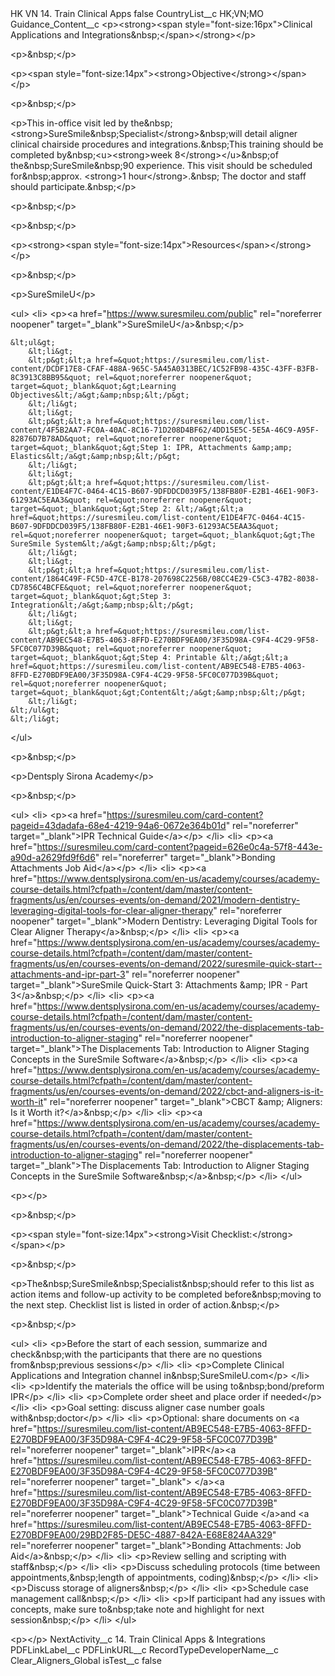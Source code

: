 <?xml version="1.0" encoding="UTF-8"?>
<CustomMetadata xmlns="http://soap.sforce.com/2006/04/metadata" xmlns:xsi="http://www.w3.org/2001/XMLSchema-instance" xmlns:xsd="http://www.w3.org/2001/XMLSchema">
    <label>HK VN 14. Train Clinical Apps</label>
    <protected>false</protected>
    <values>
        <field>CountryList__c</field>
        <value xsi:type="xsd:string">HK;VN;MO</value>
    </values>
    <values>
        <field>Guidance_Content__c</field>
        <value xsi:type="xsd:string">&lt;p&gt;&lt;strong&gt;&lt;span style=&quot;font-size:16px&quot;&gt;Clinical Applications and Integrations&amp;nbsp;​&lt;/span&gt;&lt;/strong&gt;&lt;/p&gt;

&lt;p&gt;&amp;nbsp;&lt;/p&gt;

&lt;p&gt;&lt;span style=&quot;font-size:14px&quot;&gt;&lt;strong&gt;Objective&lt;/strong&gt;&lt;/span&gt;​&lt;/p&gt;

&lt;p&gt;&amp;nbsp;&lt;/p&gt;

&lt;p&gt;This in-office visit led by the&amp;nbsp;&lt;strong&gt;SureSmile&amp;nbsp;Specialist&lt;/strong&gt;&amp;nbsp;will detail aligner clinical chairside procedures and integrations.&amp;nbsp;This training should be completed by&amp;nbsp;&lt;u&gt;&lt;strong&gt;week 8&lt;/strong&gt;&lt;/u&gt;&amp;nbsp;of the&amp;nbsp;SureSmile&amp;nbsp;90 experience. This visit should be scheduled for&amp;nbsp;approx. &lt;strong&gt;1 hour&lt;/strong&gt;.&amp;nbsp; The doctor and staff should participate.&amp;nbsp;​&lt;/p&gt;

&lt;p&gt;&amp;nbsp;&lt;/p&gt;

&lt;p&gt;&amp;nbsp;&lt;/p&gt;

&lt;p&gt;&lt;strong&gt;&lt;span style=&quot;font-size:14px&quot;&gt;Resources&lt;/span&gt;&lt;/strong&gt;&lt;/p&gt;

&lt;p&gt;&amp;nbsp;&lt;/p&gt;

&lt;p&gt;SureSmileU​&lt;/p&gt;

&lt;ul&gt;
&lt;li&gt;
&lt;p&gt;&lt;a href=&quot;https://www.suresmileu.com/public&quot; rel=&quot;noreferrer noopener&quot; target=&quot;_blank&quot;&gt;SureSmileU&lt;/a&gt;&amp;nbsp;&lt;/p&gt;

	&lt;ul&gt;
		&lt;li&gt;
		&lt;p&gt;&lt;a href=&quot;https://suresmileu.com/list-content/DCDF17E8-CFAF-488A-965C-5A45A0313BEC/1C52FB98-435C-43FF-B3FB-8C3913C8BB95&quot; rel=&quot;noreferrer noopener&quot; target=&quot;_blank&quot;&gt;Learning Objectives&lt;/a&gt;&amp;nbsp;&lt;/p&gt;
		&lt;/li&gt;
		&lt;li&gt;
		&lt;p&gt;&lt;a href=&quot;https://suresmileu.com/list-content/4F5B2AA7-FC0A-40AC-8C16-71D208D4BF62/4DD15E5C-5E5A-46C9-A95F-82876D7B78AD&quot; rel=&quot;noreferrer noopener&quot; target=&quot;_blank&quot;&gt;Step 1: IPR, Attachments &amp;amp; Elastics&lt;/a&gt;&amp;nbsp;&lt;/p&gt;
		&lt;/li&gt;
		&lt;li&gt;
		&lt;p&gt;&lt;a href=&quot;https://suresmileu.com/list-content/E1DE4F7C-0464-4C15-B607-9DFDDCD039F5/138FB80F-E2B1-46E1-90F3-61293AC5EAA3&quot; rel=&quot;noreferrer noopener&quot; target=&quot;_blank&quot;&gt;Step 2: &lt;/a&gt;&lt;a href=&quot;https://suresmileu.com/list-content/E1DE4F7C-0464-4C15-B607-9DFDDCD039F5/138FB80F-E2B1-46E1-90F3-61293AC5EAA3&quot; rel=&quot;noreferrer noopener&quot; target=&quot;_blank&quot;&gt;The SureSmile System&lt;/a&gt;&amp;nbsp;&lt;/p&gt;
		&lt;/li&gt;
		&lt;li&gt;
		&lt;p&gt;&lt;a href=&quot;https://suresmileu.com/list-content/1864C49F-FC5D-47CE-B178-207698C2256B/08CC4E29-C5C3-47B2-8038-CD7856C4BCFE&quot; rel=&quot;noreferrer noopener&quot; target=&quot;_blank&quot;&gt;Step 3: Integration&lt;/a&gt;&amp;nbsp;&lt;/p&gt;
		&lt;/li&gt;
		&lt;li&gt;
		&lt;p&gt;&lt;a href=&quot;https://suresmileu.com/list-content/AB9EC548-E7B5-4063-8FFD-E270BDF9EA00/3F35D98A-C9F4-4C29-9F58-5FC0C077D39B&quot; rel=&quot;noreferrer noopener&quot; target=&quot;_blank&quot;&gt;Step 4: Printable &lt;/a&gt;&lt;a href=&quot;https://suresmileu.com/list-content/AB9EC548-E7B5-4063-8FFD-E270BDF9EA00/3F35D98A-C9F4-4C29-9F58-5FC0C077D39B&quot; rel=&quot;noreferrer noopener&quot; target=&quot;_blank&quot;&gt;Content&lt;/a&gt;&amp;nbsp;&lt;/p&gt;
		&lt;/li&gt;
	&lt;/ul&gt;
	&lt;/li&gt;
&lt;/ul&gt;

&lt;p&gt;&amp;nbsp;&lt;/p&gt;

&lt;p&gt;Dentsply Sirona Academy​&lt;/p&gt;

&lt;p&gt;&amp;nbsp;&lt;/p&gt;

&lt;ul&gt;
&lt;li&gt;
&lt;p&gt;&lt;a href=&quot;https://suresmileu.com/card-content?pageid=43dadafa-68e4-4219-94a6-0672e364b01d&quot; rel=&quot;noreferrer&quot; target=&quot;_blank&quot;&gt;IPR Technical Guide&lt;/a&gt;​&lt;/p&gt;
&lt;/li&gt;
&lt;li&gt;
&lt;p&gt;&lt;a href=&quot;https://suresmileu.com/card-content?pageid=626e0c4a-57f8-443e-a90d-a2629fd9f6d6&quot; rel=&quot;noreferrer&quot; target=&quot;_blank&quot;&gt;Bonding Attachments Job Aid&lt;/a&gt;&lt;/p&gt;
&lt;/li&gt;
&lt;li&gt;
&lt;p&gt;&lt;a href=&quot;https://www.dentsplysirona.com/en-us/academy/courses/academy-course-details.html?cfpath=/content/dam/master/content-fragments/us/en/courses-events/on-demand/2021/modern-dentistry-leveraging-digital-tools-for-clear-aligner-therapy&quot; rel=&quot;noreferrer noopener&quot; target=&quot;_blank&quot;&gt;Modern Dentistry: Leveraging Digital Tools for Clear Aligner Therapy&lt;/a&gt;&amp;nbsp;&lt;/p&gt;
&lt;/li&gt;
&lt;li&gt;
&lt;p&gt;&lt;a href=&quot;https://www.dentsplysirona.com/en-us/academy/courses/academy-course-details.html?cfpath=/content/dam/master/content-fragments/us/en/courses-events/on-demand/2022/suresmile-quick-start--attachments-and-ipr-part-3&quot; rel=&quot;noreferrer noopener&quot; target=&quot;_blank&quot;&gt;SureSmile Quick-Start 3: Attachments &amp;amp; IPR - Part 3&lt;/a&gt;&amp;nbsp;&lt;/p&gt;
&lt;/li&gt;
&lt;li&gt;
&lt;p&gt;&lt;a href=&quot;https://www.dentsplysirona.com/en-us/academy/courses/academy-course-details.html?cfpath=/content/dam/master/content-fragments/us/en/courses-events/on-demand/2022/the-displacements-tab-introduction-to-aligner-staging&quot; rel=&quot;noreferrer noopener&quot; target=&quot;_blank&quot;&gt;The Displacements Tab: Introduction to Aligner Staging Concepts in the SureSmile Software&lt;/a&gt;&amp;nbsp;&lt;/p&gt;
&lt;/li&gt;
&lt;li&gt;
&lt;p&gt;&lt;a href=&quot;https://www.dentsplysirona.com/en-us/academy/courses/academy-course-details.html?cfpath=/content/dam/master/content-fragments/us/en/courses-events/on-demand/2022/cbct-and-aligners-is-it-worth-it&quot; rel=&quot;noreferrer noopener&quot; target=&quot;_blank&quot;&gt;CBCT &amp;amp; Aligners: Is it Worth it?&lt;/a&gt;&amp;nbsp;&lt;/p&gt;
&lt;/li&gt;
&lt;li&gt;
&lt;p&gt;&lt;a href=&quot;https://www.dentsplysirona.com/en-us/academy/courses/academy-course-details.html?cfpath=/content/dam/master/content-fragments/us/en/courses-events/on-demand/2022/the-displacements-tab-introduction-to-aligner-staging&quot; rel=&quot;noreferrer noopener&quot; target=&quot;_blank&quot;&gt;The Displacements Tab: Introduction to Aligner Staging Concepts in the SureSmile Software&amp;nbsp;&lt;/a&gt;&amp;nbsp;​&lt;/p&gt;
&lt;/li&gt;
&lt;/ul&gt;

&lt;p&gt;​&lt;/p&gt;

&lt;p&gt;&amp;nbsp;&lt;/p&gt;

&lt;p&gt;&lt;span style=&quot;font-size:14px&quot;&gt;&lt;strong&gt;Visit Checklist:​&lt;/strong&gt;&lt;/span&gt;&lt;/p&gt;

&lt;p&gt;&amp;nbsp;&lt;/p&gt;

&lt;p&gt;The&amp;nbsp;SureSmile&amp;nbsp;Specialist&amp;nbsp;should refer to this list as action items and follow-up activity to be completed before&amp;nbsp;moving to the next step. Checklist list is listed in order of action.&amp;nbsp;​&lt;/p&gt;

&lt;p&gt;&amp;nbsp;&lt;/p&gt;

&lt;ul&gt;
&lt;li&gt;
&lt;p&gt;Before the start of each session, summarize and check&amp;nbsp;with the participants that there are no questions from&amp;nbsp;previous sessions​&lt;/p&gt;
&lt;/li&gt;
&lt;li&gt;
&lt;p&gt;Complete Clinical Applications and Integration channel in&amp;nbsp;SureSmileU.com​&lt;/p&gt;
&lt;/li&gt;
&lt;li&gt;
&lt;p&gt;Identify the materials the office will be using to&amp;nbsp;bond/preform IPR​&lt;/p&gt;
&lt;/li&gt;
&lt;li&gt;
&lt;p&gt;Complete order sheet and place order if needed​&lt;/p&gt;
&lt;/li&gt;
&lt;li&gt;
&lt;p&gt;Goal setting: discuss aligner case number goals with&amp;nbsp;doctor​&lt;/p&gt;
&lt;/li&gt;
&lt;li&gt;
&lt;p&gt;Optional: share documents on &lt;a href=&quot;https://suresmileu.com/list-content/AB9EC548-E7B5-4063-8FFD-E270BDF9EA00/3F35D98A-C9F4-4C29-9F58-5FC0C077D39B&quot; rel=&quot;noreferrer noopener&quot; target=&quot;_blank&quot;&gt;IPR&lt;/a&gt;&lt;a href=&quot;https://suresmileu.com/list-content/AB9EC548-E7B5-4063-8FFD-E270BDF9EA00/3F35D98A-C9F4-4C29-9F58-5FC0C077D39B&quot; rel=&quot;noreferrer noopener&quot; target=&quot;_blank&quot;&gt; &lt;/a&gt;&lt;a href=&quot;https://suresmileu.com/list-content/AB9EC548-E7B5-4063-8FFD-E270BDF9EA00/3F35D98A-C9F4-4C29-9F58-5FC0C077D39B&quot; rel=&quot;noreferrer noopener&quot; target=&quot;_blank&quot;&gt;Technical Guide &lt;/a&gt;and &lt;a href=&quot;https://suresmileu.com/list-content/AB9EC548-E7B5-4063-8FFD-E270BDF9EA00/29BD2F85-DE5C-4887-842A-E68E824AA329&quot; rel=&quot;noreferrer noopener&quot; target=&quot;_blank&quot;&gt;Bonding Attachments: Job Aid&lt;/a&gt;&amp;nbsp;&lt;/p&gt;
&lt;/li&gt;
&lt;li&gt;
&lt;p&gt;Review selling and scripting with staff&amp;nbsp;​&lt;/p&gt;
&lt;/li&gt;
&lt;li&gt;
&lt;p&gt;Discuss scheduling protocols (time between appointments,&amp;nbsp;length of appointments, coding)&amp;nbsp;​&lt;/p&gt;
&lt;/li&gt;
&lt;li&gt;
&lt;p&gt;Discuss storage of aligners&amp;nbsp;​&lt;/p&gt;
&lt;/li&gt;
&lt;li&gt;
&lt;p&gt;Schedule case management call&amp;nbsp;​&lt;/p&gt;
&lt;/li&gt;
&lt;li&gt;
&lt;p&gt;If participant had any issues with concepts, make sure to&amp;nbsp;take note and highlight for next session&amp;nbsp;​&lt;/p&gt;
&lt;/li&gt;
&lt;/ul&gt;

&lt;p&gt;​&lt;/p&gt;</value>
    </values>
    <values>
        <field>NextActivity__c</field>
        <value xsi:type="xsd:string">14. Train Clinical Apps &amp; Integrations</value>
    </values>
    <values>
        <field>PDFLinkLabel__c</field>
        <value xsi:nil="true"/>
    </values>
    <values>
        <field>PDFLinkURL__c</field>
        <value xsi:nil="true"/>
    </values>
    <values>
        <field>RecordTypeDeveloperName__c</field>
        <value xsi:type="xsd:string">Clear_Aligners_Global</value>
    </values>
    <values>
        <field>isTest__c</field>
        <value xsi:type="xsd:boolean">false</value>
    </values>
</CustomMetadata>
